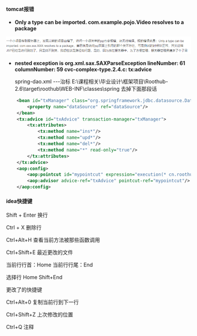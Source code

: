 #### tomcat报错

* **Only a type can be imported. com.example.pojo.Video resolves to a package**

![image-20201125083021581](../image/image-20201125083021581.png)



* **nested exception is org.xml.sax.SAXParseException  lineNumber: 61  columnNumber: 59  cvc-complex-type.2.4.c:  tx:advice**

  spring-dao.xml				---治标    E:\课程相关\毕业设计\框架项目\Roothub-2.6\target\roothub\WEB-INF\classes\spring			去掉下面那段话

```xml
	<bean id="txManager" class="org.springframework.jdbc.datasource.DataSourceTransactionManager">
		<property name="dataSource" ref="dataSource"/>
	</bean>
	<tx:advice id="txAdvice" transaction-manager="txManager">
		<tx:attributes>
			<tx:method name="ins*"/>
			<tx:method name="upd*"/>
			<tx:method name="del*"/>
			<tx:method name="*" read-only="true"/>
		</tx:attributes>
	</tx:advice>
	<aop:config>
		<aop:pointcut id="mypointcut" expression="execution(* cn.roothub.service.impl.*.*(..))"/>
		<aop:advisor advice-ref="txAdvice" pointcut-ref="mypointcut"/>
	</aop:config>
```



#### idea快捷键

Shift + Enter          换行

Ctrl + X 	删除行



Ctrl+Alt+H     查看当前方法被那些函数调用

Ctrl+Shift+E			最近更改的文件



当前行行首：Home 
当前行行尾：End 

选择行   Home    Shift+End





更改了的快捷键

Ctrl+Alt+0			复制当前行到下一行

Ctrl+Shift+Z          上次修改的位置

Ctrl+Q					注释

